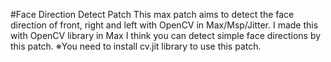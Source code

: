 #Face Direction Detect Patch
This max patch aims to detect the face direction of
front, right and left with OpenCV in Max/Msp/Jitter.
I made this with OpenCV library in Max
I think you can detect simple face directions by this patch.
※You need to install cv.jit library to use this patch.